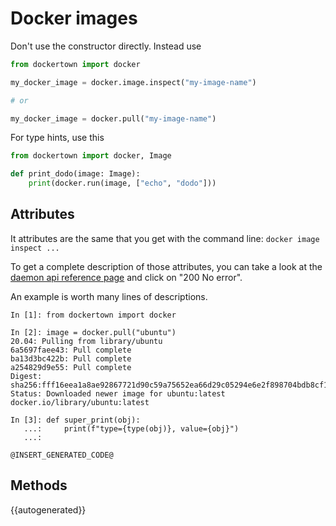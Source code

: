 # Docker images

Don't use the constructor directly. Instead use 
```python
from dockertown import docker

my_docker_image = docker.image.inspect("my-image-name")

# or

my_docker_image = docker.pull("my-image-name")
```
For type hints, use this

```python
from dockertown import docker, Image

def print_dodo(image: Image):
    print(docker.run(image, ["echo", "dodo"]))
```


## Attributes

It attributes are the same that you get with the command line:
`docker image inspect ...`

To get a complete description of those attributes, you 
can take a look at the [daemon api reference page](https://docs.docker.com/engine/api/v1.40/#operation/ImageInspect) 
and click on "200 No error".

An example is worth many lines of descriptions.

```
In [1]: from dockertown import docker

In [2]: image = docker.pull("ubuntu")
20.04: Pulling from library/ubuntu
6a5697faee43: Pull complete
ba13d3bc422b: Pull complete
a254829d9e55: Pull complete
Digest: sha256:fff16eea1a8ae92867721d90c59a75652ea66d29c05294e6e2f898704bdb8cf1
Status: Downloaded newer image for ubuntu:latest
docker.io/library/ubuntu:latest

In [3]: def super_print(obj):
   ...:     print(f"type={type(obj)}, value={obj}")
   ...:

@INSERT_GENERATED_CODE@
```

## Methods

{{autogenerated}}
